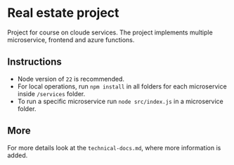 # Real estate project

Project for course on cloude services. The project implements multiple microservice, frontend and azure functions.

## Instructions

- Node version of `22` is recommended.
- For local operations, run `npm install` in all folders for each microservice inside `/services` folder.
- To run a specific microservice run `node src/index.js` in a microservice folder.

## More

For more details look at the `technical-docs.md`, where more information is added.



